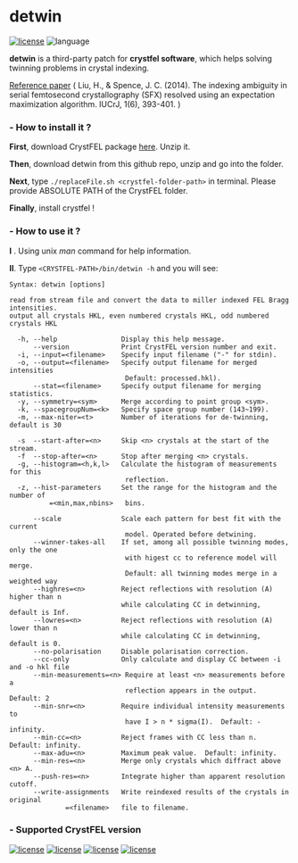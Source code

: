 # detwin


[![license](https://img.shields.io/badge/License-GPL--v3-blue)](https://www.gnu.org/licenses/gpl-3.0.en.html)
![language](https://img.shields.io/badge/Language-C-blue)


**detwin** is a third-party patch for **crystfel software**, which helps solving twinning problems in crystal indexing.

[Reference paper](http://journals.iucr.org/m/issues/2014/06/00/it5003/index.html) ( Liu, H., & Spence, J. C. (2014). The indexing ambiguity in serial femtosecond crystallography (SFX) resolved using an expectation maximization algorithm. IUCrJ, 1(6), 393-401. )

### - How to install it ?

**First**, download CrystFEL package [here](http://www.desy.de/~twhite/crystfel/download.html). Unzip it.

**Then**, download detwin from this github repo, unzip and go into the folder.

**Next**, type `./replaceFile.sh <crystfel-folder-path>` in terminal. Please provide ABSOLUTE PATH of the CrystFEL folder.

**Finally**, install crystfel !

### - How to use it ?

**I** . Using unix *man* command for help information.

**II**. Type `<CRYSTFEL-PATH>/bin/detwin -h` and you will see:

```
Syntax: detwin [options]

read from stream file and convert the data to miller indexed FEL Bragg intensities.
output all crystals HKL, even numbered crystals HKL, odd numbered crystals HKL

  -h, --help                Display this help message.
      --version             Print CrystFEL version number and exit.
  -i, --input=<filename>    Specify input filename ("-" for stdin).
  -o, --output=<filename>   Specify output filename for merged intensities
                             Default: processed.hkl).
      --stat=<filename>     Specify output filename for merging statistics.
  -y, --symmetry=<sym>      Merge according to point group <sym>.
  -k, --spacegroupNum=<k>   Specify space group number (143~199).
  -m, --max-niter=<t>       Number of iterations for de-twinning, default is 30

  -s  --start-after=<n>     Skip <n> crystals at the start of the stream.
  -f  --stop-after=<n>      Stop after merging <n> crystals.
  -g, --histogram=<h,k,l>   Calculate the histogram of measurements for this
                             reflection.
  -z, --hist-parameters     Set the range for the histogram and the number of
          =<min,max,nbins>   bins. 

      --scale               Scale each pattern for best fit with the current
                             model. Operated before detwining.
      --winner-takes-all    If set, among all possible twinning modes, only the one 
                             with higest cc to reference model will merge.
                             Default: all twinning modes merge in a weighted way
      --highres=<n>         Reject reflections with resolution (A) higher than n 
                            while calculating CC in detwinning, default is Inf.
      --lowres=<n>          Reject reflections with resolution (A) lower than n 
                            while calculating CC in detwinning, default is 0.
      --no-polarisation     Disable polarisation correction.
      --cc-only             Only calculate and display CC between -i and -o hkl file
      --min-measurements=<n> Require at least <n> measurements before a
                             reflection appears in the output.  Default: 2
      --min-snr=<n>         Require individual intensity measurements to
                             have I > n * sigma(I).  Default: -infinity.
      --min-cc=<n>          Reject frames with CC less than n. Default: infinity.
      --max-adu=<n>         Maximum peak value.  Default: infinity.
      --min-res=<n>         Merge only crystals which diffract above <n> A.
      --push-res=<n>        Integrate higher than apparent resolution cutoff.
      --write-assignments   Write reindexed results of the crystals in original
              =<filename>   file to filename.
```

### - Supported CrystFEL version

[![license](https://img.shields.io/badge/built-crystfel--0.6.3-green)](http://www.desy.de/~twhite/crystfel/crystfel-0.6.3.tar.gz)
[![license](https://img.shields.io/badge/built-crystfel--0.7.0-yellow)](http://www.desy.de/~twhite/crystfel/crystfel-0.7.0.tar.gz)
[![license](https://img.shields.io/badge/built-crystfel--0.8.0-red)](http://www.desy.de/~twhite/crystfel/crystfel-0.8.0.tar.gz)
[![license](https://img.shields.io/badge/built-crystfel--0.9.0-blue)](http://www.desy.de/~twhite/crystfel/crystfel-0.9.0.tar.gz)




